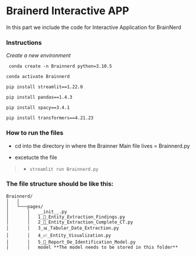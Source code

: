# Brainerd Interactive APP

In this part we include the code for Interactive Application for BrainNerd


### Instructions

*Create a new environment*

` conda create -n Brainnerd python=3.10.5`

`conda activate Brainnerd`

`pip install streamlit==1.22.0`

`pip install pandas==1.4.3`

`pip install spacy==3.4.1`

`pip install transformers==4.21.23`


### How to run the files 

- cd into the directory in where the Brainner Main file lives = Brainnerd.py

- excetucte the file

> - `streamlit run Brainnerd.py`


### The file structure should be like this:

```
Brainnerd/
│   │
│   └───pages/
│       │   __init__.py
│       │   1_📑_Entity_Extraction_Findings.py
│       │   2_📝_Entity_Extraction_Complete_CT.py
│       │   3_📊_Tabular_Data_Extraction.py
│       │   4_📈_Entity_Visualization.py
│       │   5_🎯_Report_De_Identification_Model.py
|       |   model **The model needs to be stored in this folder**
```
